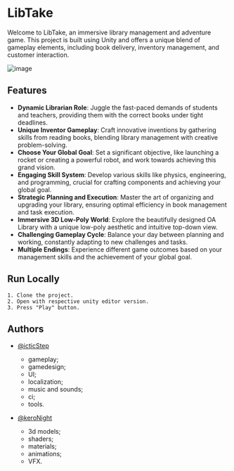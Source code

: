 
# LibTake

Welcome to LibTake, an immersive library management and adventure game. This project is built using Unity and offers a unique blend of gameplay elements, including book delivery, inventory management, and customer interaction.

![image](https://github.com/IcticStep/LibTake/assets/59373161/dc88ae5d-2d3a-4117-b0a0-bad68e1aa112)

## Features

- **Dynamic Librarian Role**: Juggle the fast-paced demands of students and teachers, providing them with the correct books under tight deadlines.
- **Unique Inventor Gameplay**: Craft innovative inventions by gathering skills from reading books, blending library management with creative problem-solving.
- **Choose Your Global Goal**: Set a significant objective, like launching a rocket or creating a powerful robot, and work towards achieving this grand vision.
- **Engaging Skill System**: Develop various skills like physics, engineering, and programming, crucial for crafting components and achieving your global goal.
- **Strategic Planning and Execution**: Master the art of organizing and upgrading your library, ensuring optimal efficiency in book management and task execution.
- **Immersive 3D Low-Poly World**: Explore the beautifully designed OA Library with a unique low-poly aesthetic and intuitive top-down view.
- **Challenging Gameplay Cycle**: Balance your day between planning and working, constantly adapting to new challenges and tasks.
- **Multiple Endings**: Experience different game outcomes based on your management skills and the achievement of your global goal.

## Run Locally

    1. Clone the project.
    2. Open with respective unity editor version.
    3. Press "Play" button.

## Authors

- [@icticStep](https://www.github.com/icticStep)
    - gameplay;
    - gamedesign;
    - UI;
    - localization;
    - music and sounds;
    - ci;
    - tools.
      
- [@keroNight](https://www.github.com/keroNight)
    - 3d models;
    - shaders;
    - materials;
    - animations;
    - VFX.
